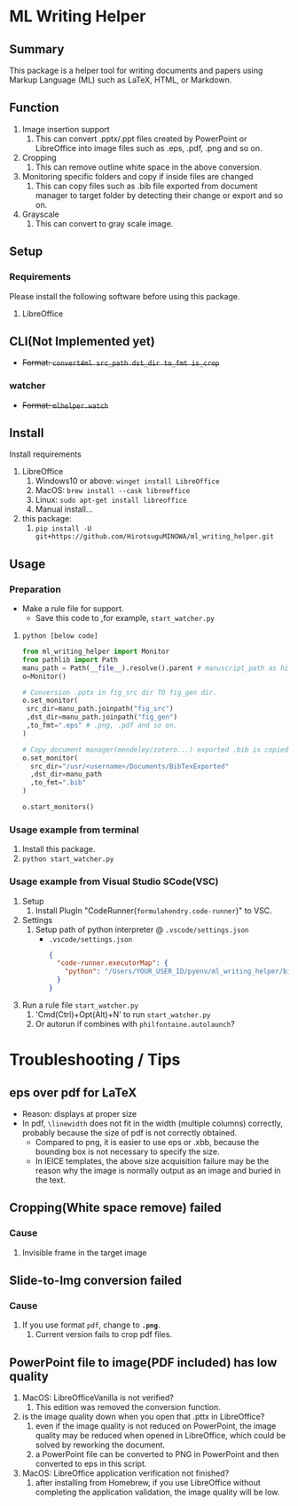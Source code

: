 # ML Writing Helper

## Summary

This package is a helper tool for writing documents and papers using Markup Language (ML) such as LaTeX, HTML, or Markdown.



## Function

1. Image insertion support 
   1. This can convert .pptx/.ppt files created by PowerPoint or LibreOffice into image files such as .eps, .pdf, .png and so on.
1. Cropping
   1. This can remove outline white space in the above conversion.
1. Monitoring specific folders and copy if inside files are changed
   1. This can copy files such as .bib file exported from document manager to target folder by detecting their change or export and so on.
1. Grayscale
   1. This can convert to gray scale image.


## Setup

### Requirements

Please install the following software before using this package.

1. LibreOffice

## CLI(Not Implemented yet)

- ~~Format: `convert4ml src_path dst_dir to_fmt is_crop`~~

### watcher

- ~~Format: `mlhelper.watch`~~

## Install

Install requirements
1. LibreOffice
   1. Windows10 or above: `winget install LibreOffice`
   2. MacOS: `brew install --cask libreoffice`
   3. Linux: `sudo apt-get install libreoffice`
   4. Manual install...
2. this package:
   1. `pip install -U git+https://github.com/HirotsuguMINOWA/ml_writing_helper.git`


## Usage

### Preparation

- Make a rule file for support. 
  - Save this code to ,for example, `start_watcher.py`
1. `python [below code]`
    ```python
    from ml_writing_helper import Monitor
    from pathlib import Path
    manu_path = Path(__file__).resolve().parent # manuscript_path as hiro_watcher
    o=Monitor()

    # Conversion .pptx in fig_src dir TO fig_gen dir.
    o.set_monitor(
     src_dir=manu_path.joinpath("fig_src")
     ,dst_dir=manu_path.joinpath("fig_gen")
     ,to_fmt=".eps" # .png, .pdf and so on.
    )

    # Copy document manager(mendeley/zotero...) exported .bib is copied to manu_path
    o.set_monitor(
      src_dir="/usr/<username>/Documents/BibTexExported"
      ,dst_dir=manu_path
      ,to_fmt=".bib"
    )

    o.start_monitors()
    ```
   
### Usage example from terminal
1. Install this package.
2. `python start_watcher.py`
  
### Usage example from Visual Studio SCode(VSC)
1. Setup
    1. Install PlugIn "CodeRunner(`formulahendry.code-runner`)" to VSC.
2. Settings
   1. Setup path of python interpreter @ `.vscode/settings.json`
      - `.vscode/settings.json`
        ```json
        {
          "code-runner.executorMap": {
            "python": "/Users/YOUR_USER_ID/pyenv/ml_writing_helper/bin/python",
          }
        }
        ```
3. Run a rule file `start_watcher.py`
   1. 'Cmd(Ctrl)+Opt(Alt)+N' to run `start_watcher.py`
   2. Or autorun if combines with `philfontaine.autolaunch`?

# Troubleshooting / Tips

## eps over pdf for LaTeX

- Reason: displays at proper size
- In pdf, `\linewidth` does not fit in the width (multiple columns) correctly, probably because the size of pdf is not correctly obtained.
  - Compared to png, it is easier to use eps or .xbb, because the bounding box is not necessary to specify the size.
  - In IEICE templates, the above size acquisition failure may be the reason why the image is normally output as an image and buried in the text.

## **Cropping(White space remove) failed**

### Cause

1. Invisible frame in the target image

## Slide-to-Img conversion failed

### Cause

1. If you use format `pdf`, change to **`.png`**.
    1. Current version fails to crop pdf files.

## PowerPoint file to image(PDF included) has low quality

1. MacOS: LibreOfficeVanilla is not verified?
    1. This edition was removed the conversion function.
2. is the image quality down when you open that .pttx in LibreOffice?
    1. even if the image quality is not reduced on PowerPoint, the image quality may be reduced when opened in LibreOffice, which could be solved by reworking the document.
    2. a PowerPoint file can be converted to PNG in PowerPoint and then converted to eps in this script.
3. MacOS: LibreOffice application verification not finished?
    1. after installing from Homebrew, if you use LibreOffice without completing the application validation, the image quality will be low.